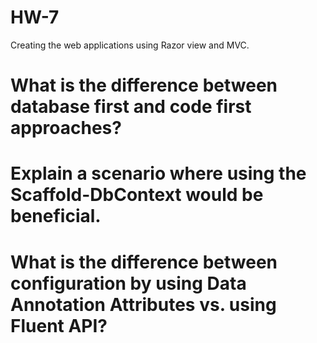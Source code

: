 # HW-7
Creating the web applications using Razor view and MVC. 

# What is the difference between database first and code first approaches?

# Explain a scenario where using the Scaffold-DbContext would be beneficial.

# What is the difference between configuration by using Data Annotation Attributes vs. using Fluent API?
